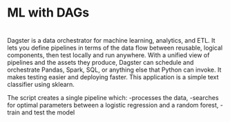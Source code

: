 # ML with DAGs
#
Dagster is a data orchestrator for machine learning, analytics, and ETL.
It lets you define pipelines in terms of the data flow between reusable, logical components, then test locally and run anywhere. With a unified view of pipelines and the assets they produce, Dagster can schedule and orchestrate Pandas, Spark, SQL, or anything else that Python can invoke. It makes testing easier and deploying faster.
This application is a simple text classifier using sklearn.

The script creates a single pipeline which:
	-processes the data, 
	-searches for optimal parameters between a logistic regression and a random forest,
	-train and test the model
  
